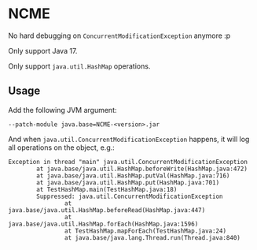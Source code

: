 
# NCME

No hard debugging on `ConcurrentModificationException` anymore :p

Only support Java 17.

Only support `java.util.HashMap` operations.

## Usage

Add the following JVM argument:
```
--patch-module java.base=NCME-<version>.jar
```

And when `java.util.ConcurrentModificationException` happens, it will log all operations on the object, e.g.:
```
Exception in thread "main" java.util.ConcurrentModificationException
        at java.base/java.util.HashMap.beforeWrite(HashMap.java:472)
        at java.base/java.util.HashMap.putVal(HashMap.java:716)
        at java.base/java.util.HashMap.put(HashMap.java:701)
        at TestHashMap.main(TestHashMap.java:18)
        Suppressed: java.util.ConcurrentModificationException
                at java.base/java.util.HashMap.beforeRead(HashMap.java:447)
                at java.base/java.util.HashMap.forEach(HashMap.java:1596)
                at TestHashMap.mapForEach(TestHashMap.java:24)
                at java.base/java.lang.Thread.run(Thread.java:840)
```
